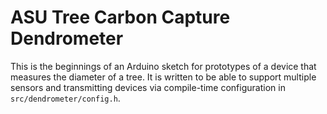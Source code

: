 # ASU Tree Carbon Capture Dendrometer

This is the beginnings of an Arduino sketch for prototypes of a device that
measures the diameter of a tree. It is written to be able to support multiple
sensors and transmitting devices via compile-time configuration in
`src/dendrometer/config.h`.
